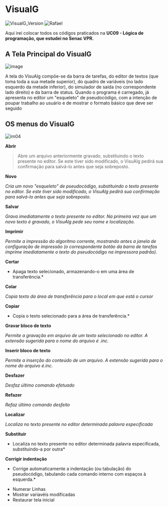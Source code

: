 # VisualG

![VisualG_Version](https://img.shields.io/badge/VisualG-3.0-orange.svg) ![Rafael](https://img.shields.io/badge/Rafael-Turma%20MU-yellowgreen.svg)


Aqui irei colocar todos os códigos praticados na **UC09 - Lógica de programação, que estudei no Senac VPR.**


## A Tela Principal do VisualG
![image](https://user-images.githubusercontent.com/52283861/60517105-71934000-9cb5-11e9-8d3d-a94602a7768e.png)

A tela do VisuAlg compõe-se da barra de tarefas, do editor de textos (que toma toda a sua metade superior), do quadro de variáveis (no lado esquerdo da metade inferior), do simulador de saída (no correspondente lado direito) e da barra de status. Quando o programa é carregado, já apresenta no editor um "esqueleto" de pseudocódigo, com a intenção de poupar trabalho ao usuário e de mostrar o formato básico que deve ser seguido

## OS menus do VisualG

![im04](https://user-images.githubusercontent.com/52283861/60521669-09952780-9cbe-11e9-8df0-7677ba61165a.png)

**Abrir**

>Abre um arquivo anteriormente gravado, substituindo o texto presente no editor. Se este tiver sido modificado, o VisuAlg pedirá sua confirmação para salvá-lo antes que seja sobreposto.

**Novo**

*Cria um novo "esqueleto" de pseudocódigo, substituindo o texto presente no editor. Se este tiver sido modificado, o VisuAlg pedirá sua confirmação para salvá-lo antes que seja sobreposto.*

**Salvar**

*Grava imediatamente o texto presente no editor. Na primeira vez que um novo texto é gravado, o VisuAlg pede seu nome e localização.*

**Imprimir**

 *Permite a impressão do algoritmo corrente, mostrando antes a janela de configuração de impressão (o correspondente botão da barra de tarefas imprime imediatamente o texto do pseudocódigo na impressora padrão).*

**Cortar**

* Apaga texto selecionado, armazenando-o em uma área de transferência.*

**Colar**

*Copia texto da área de transferência para o local em que está o cursor*

**Copiar**

* Copia o texto selecionado para a área de transferência.*

**Gravar bloco de texto**

*Permite a gravação em arquivo de um texto selecionado no editor. A extensão sugerida para o nome do arquivo é .inc.*

**Inserir bloco de texto**

*Permite a inserção do conteúdo de um arquivo. A extensão sugerida para o nome do arquivo é.inc.*

**Desfazer**

*Desfaz último comando efetuado*

**Refazer**

*Refaz último comando desfeito*

**Localizar**

*Localiza no texto presente no editor determinada palavra especificada*

**Substituir**

* Localiza no texto presente no editor determinada palavra especificada, substituindo-a por outra*

**Corrigir indentação**

* Corrige automaticamente a indentação (ou tabulação) do pseudocódigo, tabulando cada comando interno com espaços à esquerda.* 

- Numerar Linhas
- Mostrar variavéis modificadas
- Restaurar tela inicial